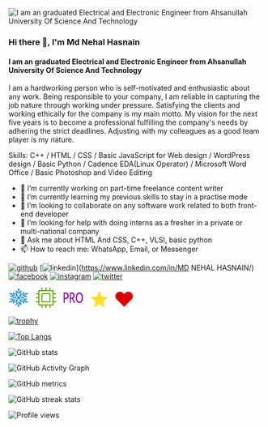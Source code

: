 ![I am an graduated Electrical and Electronic Engineer from Ahsanullah University Of Science And Technology](https://scontent.fdac99-1.fna.fbcdn.net/v/t39.30808-6/328105315_1555021665018754_2018481414250745586_n.jpg?stp=dst-jpg_s1080x2048&_nc_cat=101&ccb=1-7&_nc_sid=e3f864&_nc_eui2=AeEkJJL-daGlMbKwUB75eYbbewcZZkIBWvV7BxlmQgFa9VE_nS6mVL62P-ltG-b7YXaDA5vEiTcArIicc-s8rrgg&_nc_ohc=TykQX-Lf3lsAX8lJ3sp&_nc_ht=scontent.fdac99-1.fna&oh=00_AfD8jjM0SHlRt88go15Ip1Qm24uNUGDtao1pkB_GkbzQJw&oe=63DBEE4E)

### Hi there 👋, I'm Md Nehal Hasnain
#### I am an graduated Electrical and Electronic Engineer from Ahsanullah University Of Science And Technology

I am a hardworking person who is self-motivated and enthusiastic
about any work. Being responsible to your company, I am reliable in
capturing the job nature through working under pressure. Satisfying
the clients and working ethically for the company is my main motto.
My vision for the next five years is to become a professional fulfilling
the company's needs by adhering the strict deadlines. Adjusting with
my colleagues as a good team player is my nature.

Skills: C++ / HTML / CSS / Basic JavaScript for Web design / WordPress design / Basic Python / Cadence EDA(Linux Operator) / Microsoft Word Office / Basic Photoshop and Video Editing

- 🔭 I’m currently working on part-time freelance content writer 
- 🌱 I’m currently learning my previous skills to stay in a practise mode 
- 👯 I’m looking to collaborate on any software work related to both front-end developer 
- 🤔 I’m looking for help with doing interns as a fresher in a private or multi-national company 
- 💬 Ask me about HTML And CSS, C++, VLSI, basic python 
- 📫 How to reach me: WhatsApp, Email, or Messenger 


[<img src='https://cdn.jsdelivr.net/npm/simple-icons@3.0.1/icons/github.svg' alt='github' height='40'>](https://github.com/Nehal012)  [<img src='https://cdn.jsdelivr.net/npm/simple-icons@3.0.1/icons/linkedin.svg' alt='linkedin' height='40'>](https://www.linkedin.com/in/MD NEHAL HASNAIN/)  [<img src='https://cdn.jsdelivr.net/npm/simple-icons@3.0.1/icons/facebook.svg' alt='facebook' height='40'>](https://www.facebook.com/nehal.hasnain.351)  [<img src='https://cdn.jsdelivr.net/npm/simple-icons@3.0.1/icons/instagram.svg' alt='instagram' height='40'>](https://www.instagram.com/nehalhasnain2019/)  [<img src='https://cdn.jsdelivr.net/npm/simple-icons@3.0.1/icons/twitter.svg' alt='twitter' height='40'>](https://twitter.com/MdNehalHasnain5)  

<a href='https://archiveprogram.github.com/'><img src='https://raw.githubusercontent.com/acervenky/animated-github-badges/master/assets/acbadge.gif' width='40' height='40'></a> <a href='https://docs.github.com/en/developers'><img src='https://raw.githubusercontent.com/acervenky/animated-github-badges/master/assets/devbadge.gif' width='40' height='40'></a> <a href='https://github.com/pricing'><img src='https://raw.githubusercontent.com/acervenky/animated-github-badges/master/assets/pro.gif' width='40' height='40'></a> <a href='https://stars.github.com/'><img src='https://raw.githubusercontent.com/acervenky/animated-github-badges/master/assets/starbadge.gif' width='35' height='35'></a> <a href='https://docs.github.com/en/github/supporting-the-open-source-community-with-github-sponsors'><img src='https://raw.githubusercontent.com/acervenky/animated-github-badges/master/assets/sponsorbadge.gif' width='35' height='35'></a> 

[![trophy](https://github-profile-trophy.vercel.app/?username=Nehal012)](https://github.com/ryo-ma/github-profile-trophy)

[![Top Langs](https://github-readme-stats.vercel.app/api/top-langs/?username=Nehal012)](https://github.com/anuraghazra/github-readme-stats)

![GitHub stats](https://github-readme-stats.vercel.app/api?username=Nehal012&show_icons=true&count_private=true)  

![GitHub Activity Graph](https://activity-graph.herokuapp.com/graph?username=Nehal012)  

![GitHub metrics](https://metrics.lecoq.io/Nehal012)  

![GitHub streak stats](https://streak-stats.demolab.com/?user=Nehal012)  

![Profile views](https://gpvc.arturio.dev/Nehal012)  
